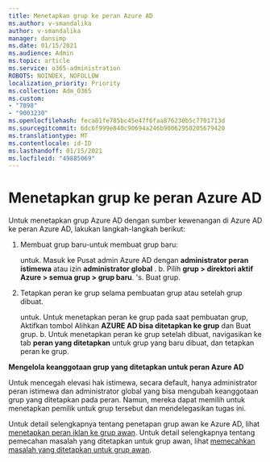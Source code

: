 ```yaml
---
title: Menetapkan grup ke peran Azure AD
ms.author: v-smandalika
author: v-smandalika
manager: dansimp
ms.date: 01/15/2021
ms.audience: Admin
ms.topic: article
ms.service: o365-administration
ROBOTS: NOINDEX, NOFOLLOW
localization_priority: Priority
ms.collection: Adm_O365
ms.custom:
- "7898"
- "9003230"
ms.openlocfilehash: feca81fe785bc45e47f6faa876230b5c7701713d
ms.sourcegitcommit: 6dc6f999e840c90694a246b90062950205679420
ms.translationtype: MT
ms.contentlocale: id-ID
ms.lasthandoff: 01/15/2021
ms.locfileid: "49885069"
---
```

# <a name="assigning-groups-to-azure-ad-role"></a>Menetapkan grup ke peran Azure AD

Untuk menetapkan grup Azure AD dengan sumber kewenangan di Azure AD ke peran Azure AD, lakukan langkah-langkah berikut:

1. Membuat grup baru-untuk membuat grup baru:

    untuk. Masuk ke Pusat admin Azure AD dengan **administrator peran istimewa** atau izin **administrator global** .
    b. Pilih **grup > direktori aktif Azure > semua grup > grup baru**.
    's. Buat grup.

2. Tetapkan peran ke grup selama pembuatan grup atau setelah grup dibuat.

    untuk. Untuk menetapkan peran ke grup pada saat pembuatan grup, Aktifkan tombol Alihkan **AZURE AD bisa ditetapkan ke grup** dan Buat grup.
    b. Untuk menetapkan peran ke grup setelah dibuat, navigasikan ke tab **peran yang ditetapkan** untuk grup yang baru dibuat, dan tetapkan peran ke grup.  

**Mengelola keanggotaan grup yang ditetapkan untuk peran Azure AD**

Untuk mencegah elevasi hak istimewa, secara default, hanya administrator peran istimewa dan administrator global yang bisa mengubah keanggotaan grup yang ditetapkan pada peran. Namun, mereka dapat memilih untuk menetapkan pemilik untuk grup tersebut dan mendelegasikan tugas ini.

Untuk detail selengkapnya tentang penetapan grup awan ke Azure AD, lihat [menetapkan peran iklan ke grup awan](https://docs.microsoft.com/azure/active-directory/roles/groups-concept). Untuk detail selengkapnya tentang pemecahan masalah yang ditetapkan untuk grup awan, lihat [memecahkan masalah yang ditetapkan untuk grup awan](https://docs.microsoft.com/azure/active-directory/roles/groups-faq-troubleshooting).





